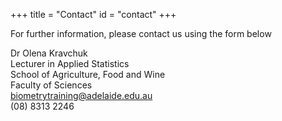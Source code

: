 +++
title = "Contact"
id = "contact"
+++

For further information, please contact us using the form below  
  
Dr Olena Kravchuk  
Lecturer in Applied Statistics  
School of Agriculture, Food and Wine  
Faculty of Sciences  
[biometrytraining@adelaide.edu.au](mailto:biometrytraining@adelaide.edu.au)  
(08) 8313 2246  